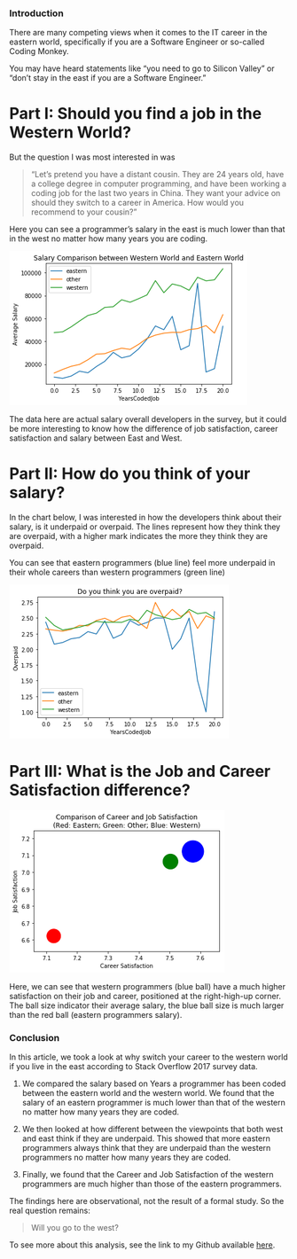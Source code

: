 ### Introduction
There are many competing views when it comes to the IT career in the eastern world, specifically if you are a Software Engineer or so-called Coding Monkey.

You may have heard statements like “you need to go to Silicon Valley” or “don’t stay in the east if you are a Software Engineer.”

# Part I: Should you find a job in the Western World?
But the question I was most interested in was
> “Let’s pretend you have a distant cousin. They are 24 years old, have a college degree in computer programming, and have been working a coding job for the last two years in China. They want your advice on should they switch to a career in America. How would you recommend to your cousin?”

Here you can see a programmer’s salary in the east is much lower than that in the west no matter how many years you are coding.

![salary_comparison](pic1.png)

The data here are actual salary overall developers in the survey, but it could be more interesting to know how the difference of job satisfaction, career satisfaction and salary between East and West.

# Part II: How do you think of your salary?
In the chart below, I was interested in how the developers think about their salary, is it underpaid or overpaid. The lines represent how they think they are overpaid, with a higher mark indicates the more they think they are overpaid.

You can see that eastern programmers (blue line) feel more underpaid in their whole careers than western programmers (green line)

![overpaid_comparison](pic2.png)

# Part III: What is the Job and Career Satisfaction difference?

![satisfication](pic3.png)

Here, we can see that western programmers (blue ball) have a much higher satisfaction on their job and career, positioned at the right-high-up corner.
The ball size indicator their average salary, the blue ball size is much larger than the red ball (eastern programmers salary).

### Conclusion
In this article, we took a look at why switch your career to the western world if you live in the east according to Stack Overflow 2017 survey data.

1. We compared the salary based on Years a programmer has been coded between the eastern world and the western world. We found that the salary of an eastern programmer is much lower than that of the western no matter how many years they are coded.

2. We then looked at how different between the viewpoints that both west and east think if they are underpaid. This showed that more eastern programmers always think that they are underpaid than the western programmers no matter how many years they are coded.

3. Finally, we found that the Career and Job Satisfaction of the western programmers are much higher than those of the eastern programmers.


The findings here are observational, not the result of a formal study. So the real question remains:

> Will you go to the west?

To see more about this analysis, see the link to my Github available [here](https://github.com/joshuayeung/Write-A-Data-Science-Blog-Post/blob/master/Write%20a%20Data%20Science%20Blog%20Post.ipynb).
